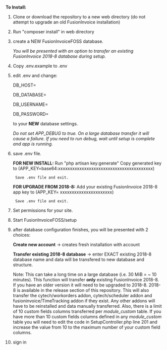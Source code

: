 **To Install:**

1. Clone or download the repository to a new web directory (do not attempt to upgrade an old FusionInvoice installation)

2. Run "composer install" in web directory

3. create a NEW FusionInvoiceFOSS database.

    _You will be presented with an option to transfer an existing FusionInvoice 2018-8 database during setup._

4. Copy .env.example to .env

5. edit .env and change:

    DB_HOST=
    
    DB_DATABASE=
    
    DB_USERNAME=
    
    DB_PASSWORD=
    
    to your **NEW** database settings.

    _Do not set APP_DEBUG to true. On a large database transfer it will cause a failure._
    _If you need to run debug, wait until setup is complete and app is running._

6. save .env file.

    **FOR NEW INSTALL:**
        Run "php artisan key:generate"
        Copy generated key to (APP_KEY=base64:xxxxxxxxxxxxxxxxxxxxxxxxxxxxxxxxxxxxxxxx)
    
        Save .env file and exit.

    **FOR UPGRADE FROM 2018-8:**
        Add your existing FusionInvoice 2018-8 app key to (APP_KEY= xxxxxxxxxxxxxxxxxxxxxx)
    
        Save .env file and exit.

7. Set permissions for your site.

8. Start FusionInvoiceFOSS/setup

9. after database configuration finishes, you will be presented with 2 choices:

    **Create new account** -> creates fresh installation with account

    **Transfer existing 2018-8 database** -> enter EXACT existing 2018-8 database name and data will be transfered to new database and structure.
    
    Note: This can take a long time on a large database (i.e. 30 MiB = ~ 10 minutes). This function will transfer **only** existing FusionInvoice 2018-8. If you have an older version it will need to be upgraded to 2018-8.
    2018-8 is available in the release section of this repository.
    This will also transfer the cytech/workorders addon, cytech/scheduler addon and fusioninvoice/TimeTracking addon if they exist.
    Any other addons will have to be reinstalled and data manually transferred.
    Also, there is a limit of 10 custom fields columns transferred per _module_custom_ table. If you have more than 10 custom fields columns defined in any _module_custom_ table you will need to edit the code in SetupController.php line 201 and increase the
    value from 10 to the maximum number of your custom field columns.

10. sign in

